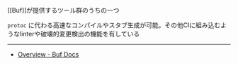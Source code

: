 [[Buf]]が提供するツール群のうちの一つ

`protoc` に代わる高速なコンパイルやスタブ生成が可能。その他CIに組み込むようなlinterや破壊的変更検出の機能を有している

---

- [Overview - Buf Docs](https://buf.build/docs/cli/)